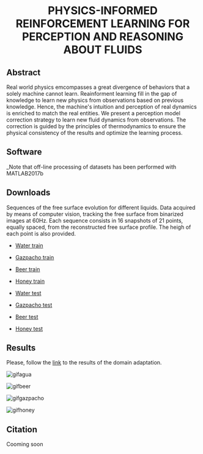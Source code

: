 
<div align="center">  
  
# PHYSICS-INFORMED REINFORCEMENT LEARNING FOR PERCEPTION AND REASONING ABOUT FLUIDS


</div>

## Abstract   

Real world physics emcompasses a great divergence of behaviors that a solely machine cannot learn. Reainforment learning fill in the gap of knowledge to learn new physics from observations based on previous knowledge. Hence, the machine's intuition and perception of real dynamics is enriched to match the real entities. We present a perception model correction strategy to learn new fluid dynamics from observations. The correction is guided by the principles of thermodynamics to ensure the physical consistency of the results and optimize the learning process. 



## Software  
_Note that off-line processing of datasets has been performed with MATLAB2017b

## Downloads
Sequences of the free surface evolution for different liquids. Data acquired by means of computer vision, tracking the free surface from binarized images at 60Hz. Each sequence consists in 16 snapshots of 21 points, equally spaced, from the reconstructed free surface profile. The heigh of each point is also provided. 


- [Water train](https://drive.google.com/file/d/1QEpwhda8vmgIax0rvWUGp30agGVck4_y/view?usp=sharing)
- [Gazpacho train](https://drive.google.com/file/d/1tC_1drGcAE2rFXQKRaMABcWnNRwX_4ze/view?usp=sharing)
- [Beer train](https://drive.google.com/file/d/1yel-ZPatPLnW8aZZxpYrcM20I9UqcUY5/view?usp=sharing)
- [Honey train](https://drive.google.com/file/d/1Ytde2ATYSS7aILMjW0a_1uD0frtxA6iy/view?usp=sharing)


- [Water test](https://drive.google.com/file/d/1C85SXc4co5F4GqyjcSQW7CeNqFEv3MwM/view?usp=sharing)
- [Gazpacho test](https://drive.google.com/file/d/1zXVAUIc-38WoR-zyjXRrXMWRnUs-Lfqe/view?usp=sharing)
- [Beer test](https://drive.google.com/file/d/142Q8NvgYzaDiLvQ5A1IwrBi6VzN7nz7z/view?usp=sharing)
- [Honey test](https://drive.google.com/file/d/1yoGzJuBykNFEWg-tbcPkOf4OmUqYFacJ/view?usp=sharing)


## Results

Please, follow the [link](https://www.youtube.com/watch?v=d1JyhPNkLkU) to the results of the domain adaptation. 

![gifagua](https://user-images.githubusercontent.com/65158632/153473653-7ded2149-6bad-41d2-a00c-2e5c19f5cbb0.gif)

![gifbeer](https://user-images.githubusercontent.com/65158632/153473706-b26cd543-831c-4c6e-98b6-51f73882b143.gif)

![gifgazpacho](https://user-images.githubusercontent.com/65158632/153473725-721000e7-7735-44c3-ae57-47b79e078f62.gif)

![gifhoney](https://user-images.githubusercontent.com/65158632/153473739-12d4f93d-ef63-4619-8d14-08baf5f19edb.gif)

## Citation   

Cooming soon

